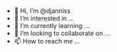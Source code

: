 - 👋 Hi, I’m @djanniss
- 👀 I’m interested in ...
- 🌱 I’m currently learning ...
- 💞️ I’m looking to collaborate on ...
- 📫 How to reach me ...

<!---
djanniss/djanniss is a ✨ special ✨ repository because its `README.md` (this file) appears on your GitHub profile.
You can click the Preview link to take a look at your changes.
--->
